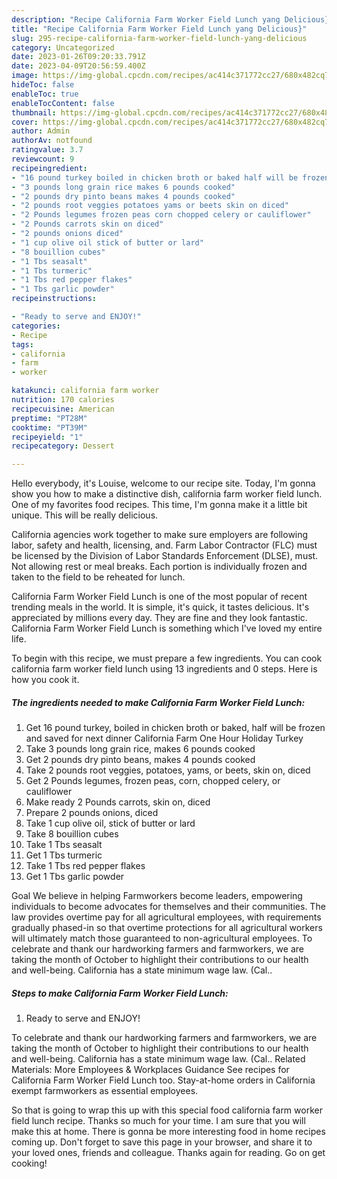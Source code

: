 ```yaml
---
description: "Recipe California Farm Worker Field Lunch yang Delicious}"
title: "Recipe California Farm Worker Field Lunch yang Delicious}"
slug: 295-recipe-california-farm-worker-field-lunch-yang-delicious
category: Uncategorized
date: 2023-01-26T09:20:33.791Z
date: 2023-04-09T20:56:59.400Z
image: https://img-global.cpcdn.com/recipes/ac414c371772cc27/680x482cq70/california-farm-worker-field-lunch-recipe-main-photo.jpg
hideToc: false
enableToc: true
enableTocContent: false
thumbnail: https://img-global.cpcdn.com/recipes/ac414c371772cc27/680x482cq70/california-farm-worker-field-lunch-recipe-main-photo.jpg
cover: https://img-global.cpcdn.com/recipes/ac414c371772cc27/680x482cq70/california-farm-worker-field-lunch-recipe-main-photo.jpg
author: Admin
authorAv: notfound
ratingvalue: 3.7
reviewcount: 9
recipeingredient:
- "16 pound turkey boiled in chicken broth or baked half will be frozen and saved for next dinner                      California Farm One Hour Holiday Turkey"
- "3 pounds long grain rice makes 6 pounds cooked"
- "2 pounds dry pinto beans makes 4 pounds cooked"
- "2 pounds root veggies potatoes yams or beets skin on diced"
- "2 Pounds legumes frozen peas corn chopped celery or cauliflower"
- "2 Pounds carrots skin on diced"
- "2 pounds onions diced"
- "1 cup olive oil stick of butter or lard"
- "8 bouillion cubes"
- "1 Tbs seasalt"
- "1 Tbs turmeric"
- "1 Tbs red pepper flakes"
- "1 Tbs garlic powder"
recipeinstructions:

- "Ready to serve and ENJOY!"
categories:
- Recipe
tags:
- california
- farm
- worker

katakunci: california farm worker 
nutrition: 170 calories
recipecuisine: American
preptime: "PT28M"
cooktime: "PT39M"
recipeyield: "1"
recipecategory: Dessert

---
```



Hello everybody, it's Louise, welcome to our recipe site. Today, I'm gonna show you how to make a distinctive dish, california farm worker field lunch. One of my favorites food recipes. This time, I'm gonna make it a little bit unique. This will be really delicious.

California agencies work together to make sure employers are following labor, safety and health, licensing, and. Farm Labor Contractor (FLC) must be licensed by the Division of Labor Standards Enforcement (DLSE), must. Not allowing rest or meal breaks. Each portion is individually frozen and taken to the field to be reheated for lunch.

California Farm Worker Field Lunch is one of the most popular of recent trending meals in the world. It is simple, it's quick, it tastes delicious. It's appreciated by millions every day. They are fine and they look fantastic. California Farm Worker Field Lunch is something which I've loved my entire life.


To begin with this recipe, we must prepare a few ingredients. You can cook california farm worker field lunch using 13 ingredients and 0 steps. Here is how you cook it.

<!--inarticleads1-->

##### The ingredients needed to make California Farm Worker Field Lunch:

1. Get 16 pound turkey, boiled in chicken broth or baked, half will be frozen and saved for next dinner                      California Farm One Hour Holiday Turkey
1. Take 3 pounds long grain rice, makes 6 pounds cooked
1. Get 2 pounds dry pinto beans, makes 4 pounds cooked
1. Take 2 pounds root veggies, potatoes, yams, or beets, skin on, diced
1. Get 2 Pounds legumes, frozen peas, corn, chopped celery, or cauliflower
1. Make ready 2 Pounds carrots, skin on, diced
1. Prepare 2 pounds onions, diced
1. Take 1 cup olive oil, stick of butter or lard
1. Take 8 bouillion cubes
1. Take 1 Tbs seasalt
1. Get 1 Tbs turmeric
1. Take 1 Tbs red pepper flakes
1. Get 1 Tbs garlic powder


Goal We believe in helping Farmworkers become leaders, empowering individuals to become advocates for themselves and their communities. The law provides overtime pay for all agricultural employees, with requirements gradually phased-in so that overtime protections for all agricultural workers will ultimately match those guaranteed to non-agricultural employees. To celebrate and thank our hardworking farmers and farmworkers, we are taking the month of October to highlight their contributions to our health and well-being. California has a state minimum wage law. (Cal.. 

<!--inarticleads2-->

##### Steps to make California Farm Worker Field Lunch:


1. Ready to serve and ENJOY!

To celebrate and thank our hardworking farmers and farmworkers, we are taking the month of October to highlight their contributions to our health and well-being. California has a state minimum wage law. (Cal.. Related Materials: More Employees &amp; Workplaces Guidance See recipes for California Farm Worker Field Lunch too. Stay-at-home orders in California exempt farmworkers as essential employees. 

So that is going to wrap this up with this special food california farm worker field lunch recipe. Thanks so much for your time. I am sure that you will make this at home. There is gonna be more interesting food in home recipes coming up. Don't forget to save this page in your browser, and share it to your loved ones, friends and colleague. Thanks again for reading. Go on get cooking!
